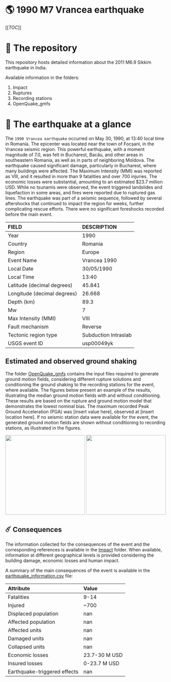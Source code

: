 # 🌎 1990 M7 Vrancea earthquake
[[_TOC_]]

# 📂 The repository

This repository hosts detailed information about the 2011 M6.9 Sikkim earthquake in India.

Available information in the folders:

1. Impact
2. Ruptures
3. Recording stations
4. OpenQuake_gmfs


# 🚀 The earthquake at a glance 

The `1990 Vrancea earthquake` occurred on May 30, 1990, at 13:40 local time in Romania. The epicenter was located near the town of Focșani, in the Vrancea seismic region. This powerful earthquake, with a moment magnitude of 7.0, was felt in Bucharest, Bacău, and other areas in southeastern Romania, as well as in parts of neighboring Moldova. The earthquake caused significant damage, particularly in Bucharest, where many buildings were affected. The Maximum Intensity (MMI) was reported as VIII, and it resulted in more than 9 fatalities and over 700 injuries. The economic losses were substantial, amounting to an estimated $23.7 million USD. While no tsunamis were observed, the event triggered landslides and liquefaction in some areas, and fires were reported due to ruptured gas lines. The earthquake was part of a seismic sequence, followed by several aftershocks that continued to impact the region for weeks, further complicating rescue efforts. There were no significant foreshocks recorded before the main event.

| FIELD | DESCRIPTION |
|:-------|:-------------|
| Year | 1990 |
| Country | Romania |
| Region | Europe |
| Event Name | Vrancea 1990 |
| Local Date | 30/05/1990 |
| Local Time | 13:40 |
| Latitude (decimal degrees) | 45.841 |
| Longitude (decimal degrees) | 26.668 |
| Depth (km) | 89.3 |
| Mw | 7 |
| Max Intensity (MMI) | VIII |
| Fault mechanism | Reverse |
| Tectonic region type | Subduction Intraslab |
| USGS event ID | usp00049yk |

## Estimated and observed ground shaking

The folder [OpenQuake_gmfs](./OpenQuake_gmfs/) contains the input files required to generate ground motion fields, considering different rupture solutions and conditioning the ground shaking to the recording stations for the event, where available. The figures below present an example of the results, illustrating the median ground motion fields with and without conditioning. These results are based on the rupture and ground motion model that demonstrates the lowest nominal bias. The maximum recorded Peak Ground Acceleration (PGA) was [insert value here], observed at [insert location here]. If no seismic station data were available for the event, the generated ground motion fields are shown without conditioning to recording stations, as illustrated in the figures.

<img src="./19900530_M6.95_Vrancea/4.OpenQuake_gmfs/median_gmf_stations_none.png" height="250">
<img src="./19900530_M6.95_Vrancea/4.OpenQuake_gmfs/median_gmf_stations_seismic.png" height="250">

## ☄️ Consequences

The information collected for the consequences of the event and the corresponding references is available in the [Impact](./Impact) folder. When available, information at different geographical levels is provided considering the building damage, economic losses and human impact.

A summary of the main consequences of the event is available in the [earthquake_information.csv](./earthquake_information.csv) file:

| Attribute | Value |
|:-------|:-------------|
| Fatalities | 9-14 |
| Injured | ~700 |
| Displaced population | nan |
| Affected population | nan |
| Affected units | nan |
| Damaged units | nan |
| Collapsed units | nan |
| Economic losses | 23.7-30 M USD |
| Insured losses | 0-23.7 M USD |
| Earthquake-triggered effects | nan |